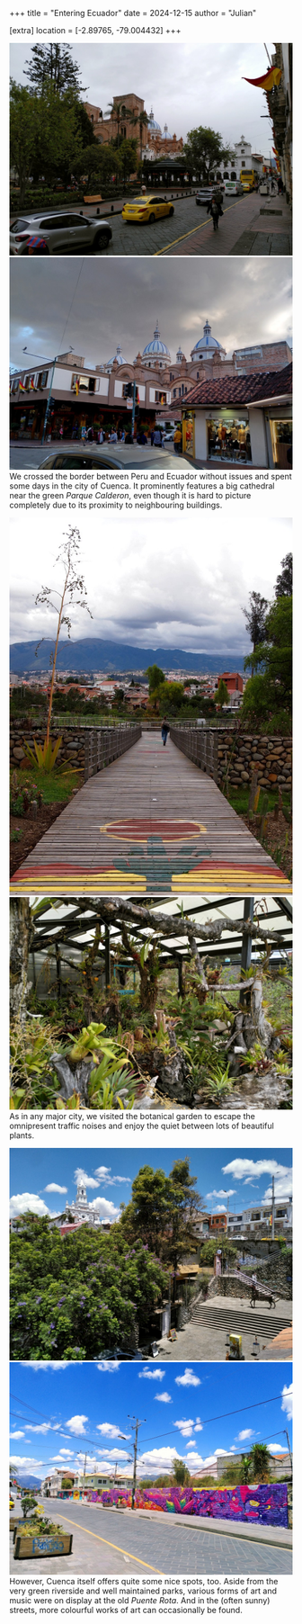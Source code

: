 +++
title = "Entering Ecuador"
date = 2024-12-15
author = "Julian"

[extra]
location = [-2.89765, -79.004432]
+++

![A busy street in front of park with green plants and trees with white, colonial-style buildings and a spanish-looking cathedral visible behind the park](calderon.jpg "Parque Calderon")
![The same cathedral from another side, partially covered by other buildings](cathedral.jpg "Catedral de Cuenca")
We crossed the border between Peru and Ecuador without issues and spent some days in the city of Cuenca.
It prominently features a big cathedral near the green _Parque Calderon_, even though it is hard to picture completely due to its proximity to neighbouring buildings.

![A wooden path descending into a garden, with a city in the background stretching up to a distant mountain range](jardin.jpg "Jardin botanico")
![A great number of bromeliads and other green plants between wooden elements under a transparent roof](plants.jpg "Green plants")
As in any major city, we visited the botanical garden to escape the omnipresent traffic noises and enjoy the quiet between lots of beautiful plants.

![View from a bridge onto some stairs with art on display, a flowering tree and a white church in the background under blue sky](puente.jpg "Puente Rota")
![A sunny street with a long, colourful mural on its side](streetart.jpg "Street art")
However, Cuenca itself offers quite some nice spots, too.
Aside from the very green riverside and well maintained parks, various forms of art and music were on display at the old _Puente Rota_.
And in the (often sunny) streets, more colourful works of art can occasionally be found.
